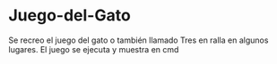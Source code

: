 # Juego-del-Gato
Se recreo el juego del gato o también llamado Tres en ralla en algunos lugares. El juego se ejecuta y muestra en cmd
